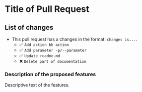 # Title of Pull Request

## List of changes

- This pull request has a changes in the format: `changes is...`.
	- ✅ `Add action bb action`
	- ✅ `Add parameter -p/--parameter`
	- ✅ `Update readme.md`
    - ❌ `Delete part of documentation`

### Description of the proposed features

Descriptive text of the features.